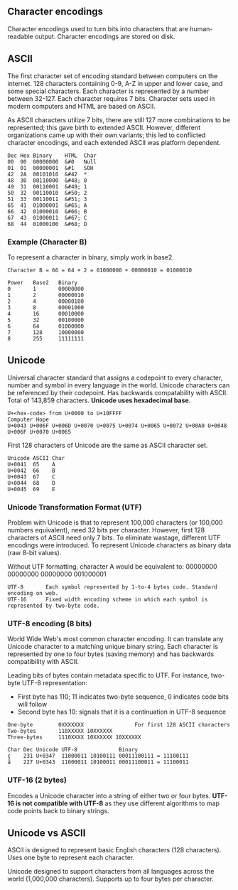 ## Character encodings

Character encodings used to turn bits into characters that are human-readable output. Character encodings are stored on disk.

## ASCII

The first character set of encoding standard between computers on the internet. 128 characters containing 0-9, A-Z in upper and lower case, and some special characters. Each character is represented by a number between 32-127. Each character requires 7 bits. Character sets used in modern computers and HTML are based on ASCII.

As ASCII characters utilize 7 bits, there are still 127 more combinations to be represented; this gave birth to extended ASCII. However, different organizations came up with their own variants; this led to conflicted character encodings, and each extended ASCII was platform dependent.

```
Dec	Hex	Binary    HTML	Char
00  00  00000000  &#0   Null
01  01  00000001  &#1   SOH
42  2A  00101010  &#42  *
48	30	00110000  &#48;	0
49	31	00110001  &#49;	1
50	32	00110010  &#50;	2
51	33	00110011  &#51;	3
65	41	01000001  &#65;	A
66	42	01000010  &#66;	B
67	43	01000011  &#67;	C
68	44	01000100  &#68;	D
```

### Example (Character B)

To represent a character in binary, simply work in base2.

```
Character B = 66 = 64 + 2 = 01000000 + 00000010 = 01000010
```

```
Power   Base2   Binary
0       1       00000000
1       2       00000010
2       4       00000100
3       8       00001000
4       16      00010000
5       32      00100000
6       64      01000000
7       128     10000000
8       255     11111111
```

## Unicode

Universal character standard that assigns a codepoint to every character, number and symbol in every language in the world. Unicode characters can be referenced by their codepoint. Has backwards compatability with ASCII. Total of 143,859 characters. **Unicode uses hexadecimal base**.

```
U+<hex-code> from U+0000 to U+10FFFF
Computer Hope
U+0043 U+006F U+006D U+0070 U+0075 U+0074 U+0065 U+0072 U+00A0 U+0048 U+006F U+0070 U+0065
```

First 128 characters of Unicode are the same as ASCII character set.

```
Unicode ASCII Char
U+0041	65    A
U+0042	66    B
U+0043	67    C
U+0044	68    D
U+0045	69    E
```

### Unicode Transformation Format (UTF)

Problem with Unicode is that to represent 100,000 characters (or 100,000 numbers equivalent), need 32 bits per character. However, first 128 characters of ASCII need only 7 bits. To eliminate wastage, different UTF encodings were introduced. To represent Unicode characters as binary data (raw 8-bit values).

Without UTF formatting, character A would be equivalent to:
00000000 00000000 00000000 001000001

```
UTF-8       Each symbol represented by 1-to-4 bytes code. Standard encoding on web.
UTF-16      Fixed width encoding scheme in which each symbol is represented by two-byte code.
```

### UTF-8 encoding (8 bits)

World Wide Web's most common character encoding. It can translate any Unicode character to a matching unique binary string. Each character is represented by one to four bytes (saving memory) and has backwards compatibility with ASCII.

Leading bits of bytes contain metadata specific to UTF. For instance, two-byte UTF-8 representation:

- First byte has 110; 11 indicates two-byte sequence, 0 indicates code bits will follow
- Second byte has 10: signals that it is a continuation in UTF-8 sequence

```
One-byte        0XXXXXXX                For first 128 ASCII characters
Two-bytes       110XXXXX 10XXXXXX
Three-bytes     1110XXXX 10XXXXXX 10XXXXXX
```

```
Char Dec Unicode UTF-8             Binary
ç    231 U+0347  11000011 10100111 00011100111 = 11100111
ã    227 U+0343  11000011 10100011 00011100011 = 11100011
```

### UTF-16 (2 bytes)

Encodes a Unicode character into a string of either two or four bytes. **UTF-16 is not compatible with UTF-8** as they use different algorithms to map code points back to binary strings.

## Unicode vs ASCII

ASCII is designed to represent basic English characters (128 characters). Uses one byte to represent each character.

Unicode designed to support characters from all languages across the world (1,000,000 characters). Supports up to four bytes per character.
